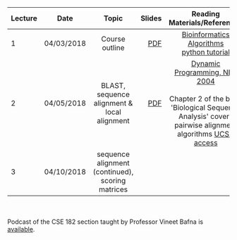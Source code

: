 


| Lecture | Date | Topic | Slides | Reading Materials/References | 
|------- | ------------- |:------------------:| -----:|:----------------------------:|
| 1 | 04/03/2018 | Course outline | [PDF](https://www.dropbox.com/s/635a3cemxnv65kh/L1.pdf?dl=0) | [Bioinformatics Algorithms](http://bioinformaticsalgorithms.com/) <br> [python tutorial](https://docs.python.org/3/tutorial/) | 
| 2 | 04/05/2018 | BLAST, sequence alignment & local alignment | [PDF](https://www.dropbox.com/s/kcriqhm8iztto53/L2.pdf?dl=0) | [Dynamic Programming, NBT 2004](https://www.nature.com/articles/nbt0704-909) <br> <br> Chapter 2 of the book 'Biological Sequence Analysis' covers pairwise alignment algorithms [UCSD access](https://doi.org/10.1017/CBO9780511790492) | 
| 3 | 04/10/2018 | sequence alignment (continued), scoring matrices |  | |


<br><br>
Podcast of the CSE 182 section taught by Professor Vineet Bafna is [available](https://podcast.ucsd.edu/podcasts/default.aspx?PodcastId=4722). 
